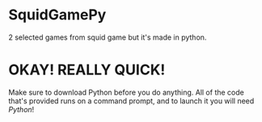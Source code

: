 # SquidGamePy
2 selected games from squid game but it's made in python.

# OKAY! REALLY QUICK!
Make sure to download Python before you do anything.
All of the code that's provided runs on a command prompt,
and to launch it you will need *Python*! 
